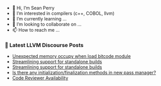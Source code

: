 - 👋 Hi, I’m Sean Perry
- 👀 I’m interested in compilers (c++, COBOL, llvm)
- 🌱 I’m currently learning ...
- 💞️ I’m looking to collaborate on ...
- 📫 How to reach me ...

<!---
s66perry/s66perry is a ✨ special ✨ repository because its `README.md` (this file) appears on your GitHub profile.
You can click the Preview link to take a look at your changes.
--->
### 📕 Latest LLVM Discourse Posts

<!-- DISCOURSE-LLVM:START -->
- [Unexpected memory occupy when load bitcode module](https://discourse.llvm.org/t/unexpected-memory-occupy-when-load-bitcode-module/66392#post_5)
- [Streamlining support for standalone builds](https://discourse.llvm.org/t/streamlining-support-for-standalone-builds/66264#post_3)
- [Streamlining support for standalone builds](https://discourse.llvm.org/t/streamlining-support-for-standalone-builds/66264#post_2)
- [Is there any initialization/finalization methods in new pass manager?](https://discourse.llvm.org/t/is-there-any-initialization-finalization-methods-in-new-pass-manager/66417#post_1)
- [Code Reviewer Availability](https://discourse.llvm.org/t/code-reviewer-availability/66416#post_1)
<!-- DISCOURSE-LLVM:END -->
